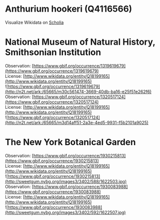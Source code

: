 
Anthurium hookeri (Q4116566)
============================
  
Visualize Wikidata on [Scholia](https://scholia.toolforge.org/taxon/Q4116566)
# National Museum of Natural History, Smithsonian Institution
  
Observation: [https://www.gbif.org/occurrence/1319619679](https://www.gbif.org/occurrence/1319619679)  
License: [http://www.wikidata.org/entity/Q18199165](http://www.wikidata.org/entity/Q18199165)  
![https://www.gbif.org/occurrence/1319619679](http://n2t.net/ark:/65665/m30c561474-3669-40db-ba16-e25f51e262f6)  
Observation: [https://www.gbif.org/occurrence/1320517124](https://www.gbif.org/occurrence/1320517124)  
License: [http://www.wikidata.org/entity/Q18199165](http://www.wikidata.org/entity/Q18199165)  
![https://www.gbif.org/occurrence/1320517124](http://n2t.net/ark:/65665/m3d14aff51-2a3e-4ed5-9931-f5b2101a9025)
# The New York Botanical Garden
  
Observation: [https://www.gbif.org/occurrence/1930215813](https://www.gbif.org/occurrence/1930215813)  
License: [http://www.wikidata.org/entity/Q18199165](http://www.wikidata.org/entity/Q18199165)  
![https://www.gbif.org/occurrence/1930215813](http://sweetgum.nybg.org/images3/3402/588/1622503.jpg)  
Observation: [https://www.gbif.org/occurrence/1930083988](https://www.gbif.org/occurrence/1930083988)  
License: [http://www.wikidata.org/entity/Q18199165](http://www.wikidata.org/entity/Q18199165)  
![https://www.gbif.org/occurrence/1930083988](http://sweetgum.nybg.org/images3/3402/592/1622507.jpg)